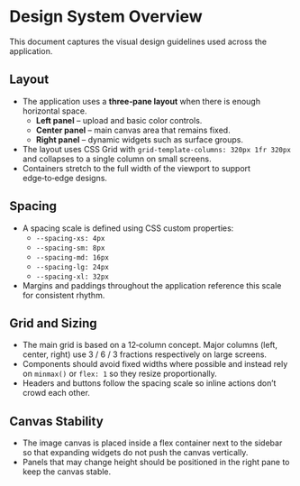 # Design System Overview

This document captures the visual design guidelines used across the application.

## Layout

- The application uses a **three‑pane layout** when there is enough horizontal space.
  - **Left panel** – upload and basic color controls.
  - **Center panel** – main canvas area that remains fixed.
  - **Right panel** – dynamic widgets such as surface groups.
- The layout uses CSS Grid with `grid-template-columns: 320px 1fr 320px` and collapses to a single column on small screens.
- Containers stretch to the full width of the viewport to support edge‑to‑edge designs.

## Spacing

- A spacing scale is defined using CSS custom properties:
  - `--spacing-xs: 4px`
  - `--spacing-sm: 8px`
  - `--spacing-md: 16px`
  - `--spacing-lg: 24px`
  - `--spacing-xl: 32px`
- Margins and paddings throughout the application reference this scale for consistent rhythm.

## Grid and Sizing

- The main grid is based on a 12‑column concept. Major columns (left, center, right) use 3 / 6 / 3 fractions respectively on large screens.
- Components should avoid fixed widths where possible and instead rely on `minmax()` or `flex: 1` so they resize proportionally.
- Headers and buttons follow the spacing scale so inline actions don’t crowd each other.

## Canvas Stability

- The image canvas is placed inside a flex container next to the sidebar so that expanding widgets do not push the canvas vertically.
- Panels that may change height should be positioned in the right pane to keep the canvas stable.

